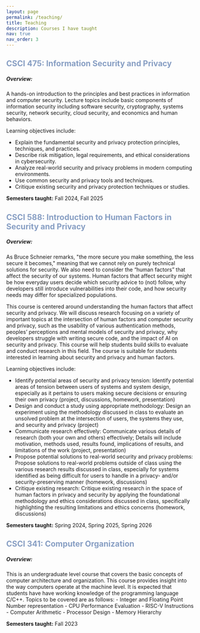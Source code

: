 ```yaml
---
layout: page
permalink: /teaching/
title: Teaching
description: Courses I have taught
nav: true
nav_order: 3
---
```

<h2><span style="color:#879EC3;">CSCI 475: Information Security and Privacy</span></h2>

<h5>Overview:</h5>
A hands-on introduction to the principles and best practices in information and computer security. Lecture topics include basic components of information security including software security, cryptography, systems security, network security, cloud security, and economics and human behaviors. 

Learning objectives include:
- Explain the fundamental security and privacy protection principles, techniques, and practices.
- Describe risk mitigation, legal requirements, and ethical considerations in cybersecurity.
- Analyze real-world security and privacy problems in modern computing environments.
- Use common security and privacy tools and techniques.
- Critique existing security and privacy protection techniques or studies.

**Semesters taught:** Fall 2024, Fall 2025

<h2><span style="color:#879EC3;">CSCI 588: Introduction to Human Factors in Security and Privacy</span></h2>

<h5>Overview:</h5>
As Bruce Schneier remarks, "the more secure you make something, the less secure it becomes," meaning that we cannot rely on purely technical solutions for security. We also need to consider the “human factors” that affect the security of our systems. Human factors that affect security might be how everyday users decide which security advice to (not) follow, why developers still introduce vulnerabilities into their code, and how security needs may differ for specialized populations.

This course is centered around understanding the human factors that affect security and privacy. We will discuss research focusing on a variety of important topics at the intersection of human factors and computer security and privacy, such as the usability of various authentication methods, peoples’ perceptions and mental models of security and privacy, why developers struggle with writing secure code, and the impact of AI on security and privacy. This course will help students build skills to evaluate and conduct research in this field. The course is suitable for students interested in learning about security and privacy and human factors.

Learning objectives include:
- Identify potential areas of security and privacy tension: Identify potential areas of tension between users of systems and system design, especially as it pertains to users making secure decisions or ensuring their own privacy (project, discussions, homework, presentation)
- Design and conduct a study using appropriate methodology: Design an experiment using the methodology discussed in class to evaluate an unsolved problem at the intersection of users, the systems they use, and security and privacy (project)
- Communicate research effectively: Communicate various details of research (both your own and others) effectively; Details will include motivation, methods used, results found, implications of results, and limitations of the work (project, presentation)
- Propose potential solutions to real-world security and privacy problems: Propose solutions to real-world problems outside of class using the various research results discussed in class, especially for systems identified as being difficult for users to handle in a privacy- and/or security-preserving manner (homework, discussions)
- Critique existing research: Critique existing research in the space of human factors in privacy and security by applying the foundational methodology and ethics considerations discussed in class, specifically highlighting the resulting limitations and ethics concerns (homework, discussions)

**Semesters taught:** Spring 2024, Spring 2025, Spring 2026

<h2><span style="color:#879EC3;">CSCI 341: Computer Organization</span></h2>

<h5>Overview:</h5>
This is an undergraduate level course that covers the basic concepts of computer architecture and organization. This course provides insight into the way computers operate at the machine level. It is expected that students have have working knowledge of the programming language C/C++. Topics to be covered are as follows: 
- Integer and Floating Point Number representation 
- CPU Performance Evaluation 
- RISC-V Instructions 
- Computer Arithmetic 
- Processor Design 
- Memory Hierarchy

**Semesters taught:** Fall 2023